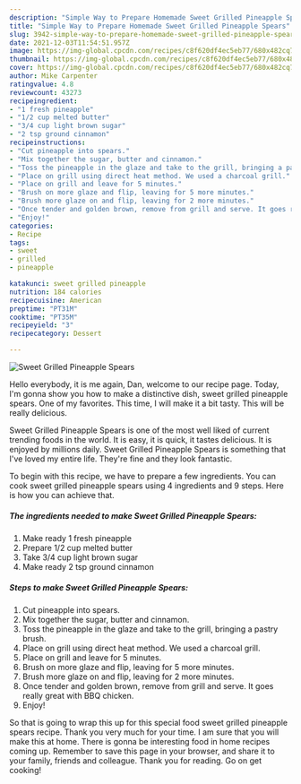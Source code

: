 ```yaml
---
description: "Simple Way to Prepare Homemade Sweet Grilled Pineapple Spears"
title: "Simple Way to Prepare Homemade Sweet Grilled Pineapple Spears"
slug: 3942-simple-way-to-prepare-homemade-sweet-grilled-pineapple-spears
date: 2021-12-03T11:54:51.957Z
image: https://img-global.cpcdn.com/recipes/c8f620df4ec5eb77/680x482cq70/sweet-grilled-pineapple-spears-recipe-main-photo.jpg
thumbnail: https://img-global.cpcdn.com/recipes/c8f620df4ec5eb77/680x482cq70/sweet-grilled-pineapple-spears-recipe-main-photo.jpg
cover: https://img-global.cpcdn.com/recipes/c8f620df4ec5eb77/680x482cq70/sweet-grilled-pineapple-spears-recipe-main-photo.jpg
author: Mike Carpenter
ratingvalue: 4.8
reviewcount: 43273
recipeingredient:
- "1 fresh pineapple"
- "1/2 cup melted butter"
- "3/4 cup light brown sugar"
- "2 tsp ground cinnamon"
recipeinstructions:
- "Cut pineapple into spears."
- "Mix together the sugar, butter and cinnamon."
- "Toss the pineapple in the glaze and take to the grill, bringing a pastry brush."
- "Place on grill using direct heat method. We used a charcoal grill."
- "Place on grill and leave for 5 minutes."
- "Brush on more glaze and flip, leaving for 5 more minutes."
- "Brush more glaze on and flip, leaving for 2 more minutes."
- "Once tender and golden brown, remove from grill and serve. It goes really great with BBQ chicken."
- "Enjoy!"
categories:
- Recipe
tags:
- sweet
- grilled
- pineapple

katakunci: sweet grilled pineapple 
nutrition: 184 calories
recipecuisine: American
preptime: "PT31M"
cooktime: "PT35M"
recipeyield: "3"
recipecategory: Dessert

---
```



![Sweet Grilled Pineapple Spears](https://img-global.cpcdn.com/recipes/c8f620df4ec5eb77/680x482cq70/sweet-grilled-pineapple-spears-recipe-main-photo.jpg)

Hello everybody, it is me again, Dan, welcome to our recipe page. Today, I'm gonna show you how to make a distinctive dish, sweet grilled pineapple spears. One of my favorites. This time, I will make it a bit tasty. This will be really delicious.



Sweet Grilled Pineapple Spears is one of the most well liked of current trending foods in the world. It is easy, it is quick, it tastes delicious. It is enjoyed by millions daily. Sweet Grilled Pineapple Spears is something that I've loved my entire life. They're fine and they look fantastic.


To begin with this recipe, we have to prepare a few ingredients. You can cook sweet grilled pineapple spears using 4 ingredients and 9 steps. Here is how you can achieve that.

<!--inarticleads1-->

##### The ingredients needed to make Sweet Grilled Pineapple Spears:

1. Make ready 1 fresh pineapple
1. Prepare 1/2 cup melted butter
1. Take 3/4 cup light brown sugar
1. Make ready 2 tsp ground cinnamon




<!--inarticleads2-->

##### Steps to make Sweet Grilled Pineapple Spears:

1. Cut pineapple into spears.
1. Mix together the sugar, butter and cinnamon.
1. Toss the pineapple in the glaze and take to the grill, bringing a pastry brush.
1. Place on grill using direct heat method. We used a charcoal grill.
1. Place on grill and leave for 5 minutes.
1. Brush on more glaze and flip, leaving for 5 more minutes.
1. Brush more glaze on and flip, leaving for 2 more minutes.
1. Once tender and golden brown, remove from grill and serve. It goes really great with BBQ chicken.
1. Enjoy!




So that is going to wrap this up for this special food sweet grilled pineapple spears recipe. Thank you very much for your time. I am sure that you will make this at home. There is gonna be interesting food in home recipes coming up. Remember to save this page in your browser, and share it to your family, friends and colleague. Thank you for reading. Go on get cooking!
